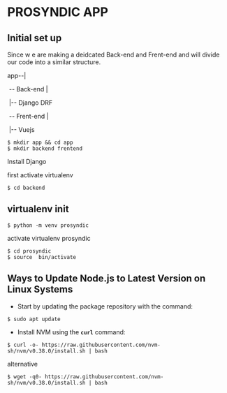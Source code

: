 # PROSYNDIC APP







## Initial set up 



Since w e are making a deidcated  Back-end and Frent-end and will divide our code into a similar structure.



app--|

​		-- Back-end 	| 

​								 |-- Django DRF

​		-- Frent-end 	|

​								  |-- Vuejs



```shell
$ mkdir app && cd app
$ mkdir backend frentend 
```

Install Django 

first activate virtualenv 

```
$ cd backend
```



## virtualenv init

```shell
$ python -m venv prosyndic
```



activate virtualenv prosyndic

```shell
$ cd prosyndic
$ source  bin/activate
```







## Ways to Update Node.js to Latest Version on Linux Systems

* Start by updating the package repository with the command:



```shell
$ sudo apt update
```



* Install NVM using the **`curl`** command:

```shell
$ curl -o- https://raw.githubusercontent.com/nvm-sh/nvm/v0.38.0/install.sh | bash
```

alternative 



```shell
$ wget -q0- https://raw.githubusercontent.com/nvm-sh/nvm/v0.38.0/install.sh | bash
```

